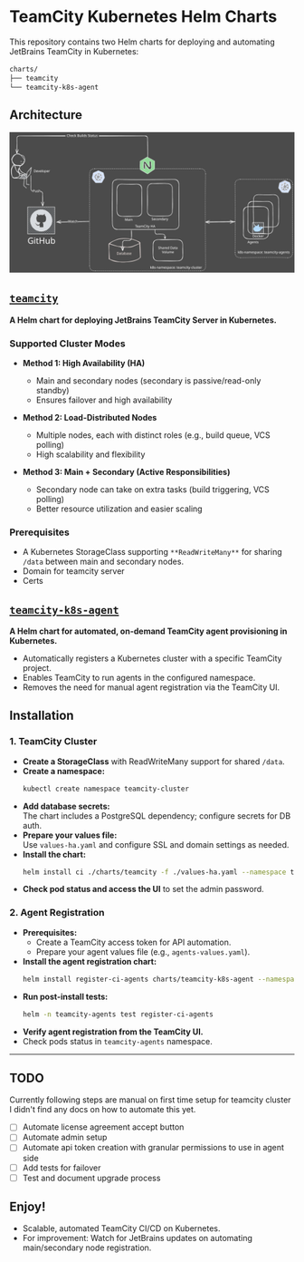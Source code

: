 # TeamCity Kubernetes Helm Charts

This repository contains two Helm charts for deploying and automating JetBrains TeamCity in Kubernetes:

```
charts/
├── teamcity
└── teamcity-k8s-agent
```

## Architecture

![Architecture](./src/img/teamcity-cluster.svg)

## [`teamcity`](charts/teamcity)

**A Helm chart for deploying JetBrains TeamCity Server in Kubernetes.**

### Supported Cluster Modes

- **Method 1: High Availability (HA)**
  - Main and secondary nodes (secondary is passive/read-only standby)
  - Ensures failover and high availability

- **Method 2: Load-Distributed Nodes**
  - Multiple nodes, each with distinct roles (e.g., build queue, VCS polling)
  - High scalability and flexibility

- **Method 3: Main + Secondary (Active Responsibilities)**
  - Secondary node can take on extra tasks (build triggering, VCS polling)
  - Better resource utilization and easier scaling

### Prerequisites

- A Kubernetes StorageClass supporting `**ReadWriteMany**` for sharing `/data` between main and secondary nodes.
- Domain for teamcity server
- Certs


## [`teamcity-k8s-agent`](charts/teamcity-k8s-agent)

**A Helm chart for automated, on-demand TeamCity agent provisioning in Kubernetes.**

- Automatically registers a Kubernetes cluster with a specific TeamCity project.
- Enables TeamCity to run agents in the configured namespace.
- Removes the need for manual agent registration via the TeamCity UI.

## Installation

### 1. TeamCity Cluster

- **Create a StorageClass** with ReadWriteMany support for shared `/data`.
- **Create a namespace:**
  ```sh
  kubectl create namespace teamcity-cluster
  ```
- **Add database secrets:**  
  The chart includes a PostgreSQL dependency; configure secrets for DB auth.
- **Prepare your values file:**  
  Use `values-ha.yaml` and configure SSL and domain settings as needed.
- **Install the chart:**
  ```sh
  helm install ci ./charts/teamcity -f ./values-ha.yaml --namespace teamcity-cluster
  ```
- **Check pod status and access the UI** to set the admin password.

### 2. Agent Registration

- **Prerequisites:**  
  - Create a TeamCity access token for API automation.
  - Prepare your agent values file (e.g., `agents-values.yaml`).
- **Install the agent registration chart:**
  ```sh
  helm install register-ci-agents charts/teamcity-k8s-agent --namespace teamcity-agents --create-namespace -f agents-values.yaml
  ```
- **Run post-install tests:**
  ```sh
  helm -n teamcity-agents test register-ci-agents
  ```
- **Verify agent registration from the TeamCity UI.**
- Check pods status in `teamcity-agents` namespace.
---

## TODO

Currently following steps are manual on first time setup for teamcity cluster
I didn't find any docs on how to automate this yet. 

 - [ ] Automate license agreement accept button
 - [ ] Automate admin setup
 - [ ] Automate api token creation with granular permissions to use in agent side 
 - [ ] Add tests for failover
 - [ ] Test and document upgrade process

## Enjoy!

- Scalable, automated TeamCity CI/CD on Kubernetes.
- For improvement: Watch for JetBrains updates on automating main/secondary node registration.

